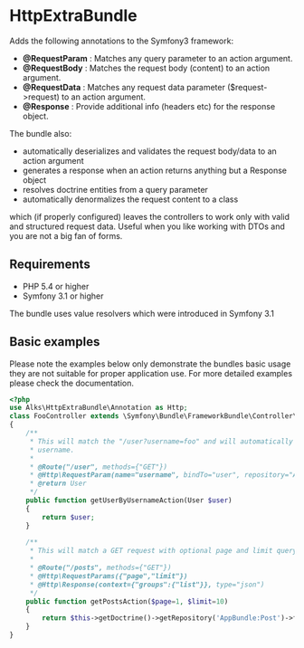 # HttpExtraBundle
Adds the following annotations to the Symfony3 framework:
* **@RequestParam** : Matches any query parameter to an action argument.
* **@RequestBody** : Matches the request body (content) to an action argument.
* **@RequestData** : Matches any request data parameter ($request->request) to an action argument.
* **@Response** : Provide additional info (headers etc) for the response object.

The bundle also:
* automatically deserializes and validates the request body/data to an action argument
* generates a response when an action returns anything but a Response object
* resolves doctrine entities from a query parameter
* automatically denormalizes the request content to a class

which (if properly configured) leaves the controllers to work only with valid and structured request data. Useful when
you like working with DTOs and you are not a big fan of forms.

Requirements
-------------
* PHP 5.4 or higher
* Symfony 3.1 or higher

The bundle uses value resolvers which were introduced in Symfony 3.1

Basic examples
-------------
Please note the examples below only demonstrate the bundles basic usage they are not suitable for proper application use.
For more detailed examples please check the documentation.
```php
<?php
use Alks\HttpExtraBundle\Annotation as Http;
class FooController extends \Symfony\Bundle\FrameworkBundle\Controller\Controller
{
    /**
     * This will match the "/user?username=foo" and will automatically call the user repository to find a user with the foo
     * username.
     * 
     * @Route("/user", methods={"GET"})
     * @Http\RequestParam(name="username", bindTo="user", repository="AppBundle\Repository\UserRepository")
     * @return User 
     */
    public function getUserByUsernameAction(User $user)
    {
        return $user;
    }
    
    /**
     * This will match a GET request with optional page and limit query parameters like "/posts?page=3&limit=20"
     * 
     * @Route("/posts", methods={"GET"})
     * @Http\RequestParams({"page","limit"})
     * @Http\Response(context={"groups":{"list"}}, type="json")
     */
    public function getPostsAction($page=1, $limit=10)
    {
        return $this->getDoctrine()->getRepository('AppBundle:Post')->findAllByPage($page,$limit);
    }
}
```
